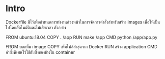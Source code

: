 # Intro
Dockerfile มีไว้เพื่อกำหนดการทำงานล่วงหน้าในการจัดการคำสั่งสำหรับสร้าง images เพื่อให้เป็นไปโดยอัตโนมัติและไม่เสียเวลา
ตัวอย่าง

FROM ubuntu:18.04
COPY . /app
RUN make /app
CMD python /app/app.py

FROM บอกที่มา image
COPY เพิ่มไฟล์ล่าสุดจาก Docker
RUN  สร้าง application
CMD  คำสั่งพิเศษไว้ใช้กับสิ่งของข้างใน container